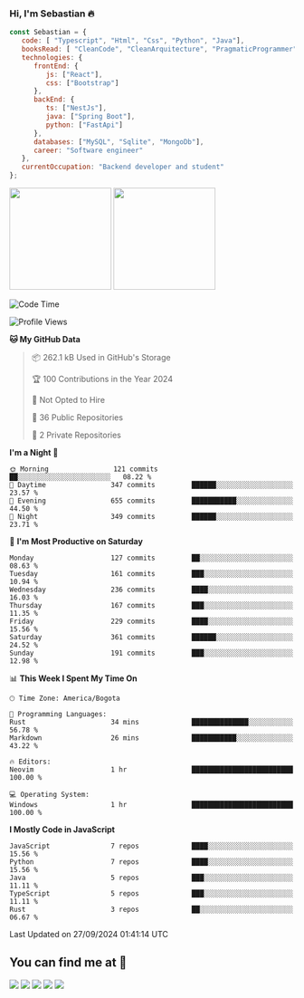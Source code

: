 ### Hi, I'm Sebastian :fire:

```js
const Sebastian = {
   code: [ "Typescript", "Html", "Css", "Python", "Java"],
   booksRead: [ "CleanCode", "CleanArquitecture", "PragmaticProgrammer"],
   technologies: {
      frontEnd: {
         js: ["React"],
         css: ["Bootstrap"]
      },
      backEnd: {
         ts: ["NestJs"],
         java: ["Spring Boot"],
         python: ["FastApi"]
      },
      databases: ["MySQL", "Sqlite", "MongoDb"],
      career: "Software engineer"
   },
   currentOccupation: "Backend developer and student"
};
```
<div>
<img height=180em src="https://github-readme-stats.vercel.app/api?username=XantX&theme=gruvbox&show_icons=true"/>
<img height=180em src="https://github-readme-stats.vercel.app/api/top-langs/?username=XantX&layout=compact&theme=gruvbox"/>
</div>

<!--START_SECTION:waka-->
![Code Time](http://img.shields.io/badge/Code%20Time-65%20hrs%2059%20mins-blue)

![Profile Views](http://img.shields.io/badge/Profile%20Views-0-blue)

**🐱 My GitHub Data** 

> 📦 262.1 kB Used in GitHub's Storage 
 > 
> 🏆 100 Contributions in the Year 2024
 > 
> 🚫 Not Opted to Hire
 > 
> 📜 36 Public Repositories 
 > 
> 🔑 2 Private Repositories 
 > 
**I'm a Night 🦉** 

```text
🌞 Morning                121 commits         ██░░░░░░░░░░░░░░░░░░░░░░░   08.22 % 
🌆 Daytime                347 commits         ██████░░░░░░░░░░░░░░░░░░░   23.57 % 
🌃 Evening                655 commits         ███████████░░░░░░░░░░░░░░   44.50 % 
🌙 Night                  349 commits         ██████░░░░░░░░░░░░░░░░░░░   23.71 % 
```
📅 **I'm Most Productive on Saturday** 

```text
Monday                   127 commits         ██░░░░░░░░░░░░░░░░░░░░░░░   08.63 % 
Tuesday                  161 commits         ███░░░░░░░░░░░░░░░░░░░░░░   10.94 % 
Wednesday                236 commits         ████░░░░░░░░░░░░░░░░░░░░░   16.03 % 
Thursday                 167 commits         ███░░░░░░░░░░░░░░░░░░░░░░   11.35 % 
Friday                   229 commits         ████░░░░░░░░░░░░░░░░░░░░░   15.56 % 
Saturday                 361 commits         ██████░░░░░░░░░░░░░░░░░░░   24.52 % 
Sunday                   191 commits         ███░░░░░░░░░░░░░░░░░░░░░░   12.98 % 
```


📊 **This Week I Spent My Time On** 

```text
🕑︎ Time Zone: America/Bogota

💬 Programming Languages: 
Rust                     34 mins             ██████████████░░░░░░░░░░░   56.78 % 
Markdown                 26 mins             ███████████░░░░░░░░░░░░░░   43.22 % 

🔥 Editors: 
Neovim                   1 hr                █████████████████████████   100.00 % 

💻 Operating System: 
Windows                  1 hr                █████████████████████████   100.00 % 
```

**I Mostly Code in JavaScript** 

```text
JavaScript               7 repos             ████░░░░░░░░░░░░░░░░░░░░░   15.56 % 
Python                   7 repos             ████░░░░░░░░░░░░░░░░░░░░░   15.56 % 
Java                     5 repos             ███░░░░░░░░░░░░░░░░░░░░░░   11.11 % 
TypeScript               5 repos             ███░░░░░░░░░░░░░░░░░░░░░░   11.11 % 
Rust                     3 repos             ██░░░░░░░░░░░░░░░░░░░░░░░   06.67 % 
```




 Last Updated on 27/09/2024 01:41:14 UTC
<!--END_SECTION:waka-->

## You can find me at :eyes:

<div> 
  <a href="https://www.instagram.com/zxantx" target="_blank"><img src="https://img.shields.io/badge/-Instagram-%23E4405F?style=for-the-badge&logo=instagram&logoColor=white" target="_blank"></a>
 	<a href="https://www.twitch.tv/xantxx" target="_blank"><img src="https://img.shields.io/badge/Twitch-9146FF?style=for-the-badge&logo=twitch&logoColor=white" target="_blank"></a>
  <a href = "mailto:sebastian.diaz.trabajo@gmail.com"><img src="https://img.shields.io/badge/-Gmail-%23333?style=for-the-badge&logo=gmail&logoColor=white" target="_blank"></a>
  <a href="https://www.linkedin.com/in/sebastian-diaz-torres/" target="_blank"><img src="https://img.shields.io/badge/-LinkedIn-%230077B5?style=for-the-badge&logo=linkedin&logoColor=white" target="_blank"></a> 
    <a href="https://sebastiandiazweb.com/" target="_blank"><img src="https://img.shields.io/badge/-web-%23333?style=for-the-badge&logo=google-chrome&logoColor=yellow" target="_blank"></a> 
  
</div>

